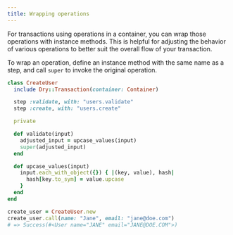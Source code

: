 ```yaml
---
title: Wrapping operations
---
```


For transactions using operations in a container, you can wrap those operations with instance methods. This is helpful for adjusting the behavior of various operations to better suit the overall flow of your transaction.

To wrap an operation, define an instance method with the same name as a step, and call `super` to invoke the original operation.

```ruby
class CreateUser
  include Dry::Transaction(container: Container)

  step :validate, with: "users.validate"
  step :create, with: "users.create"

  private

  def validate(input)
    adjusted_input = upcase_values(input)
    super(adjusted_input)
  end

  def upcase_values(input)
    input.each_with_object({}) { |(key, value), hash|
      hash[key.to_sym] = value.upcase
    }
  end
end

create_user = CreateUser.new
create_user.call(name: "Jane", email: "jane@doe.com")
# => Success(#<User name="JANE" email="JANE@DOE.COM">)
```
